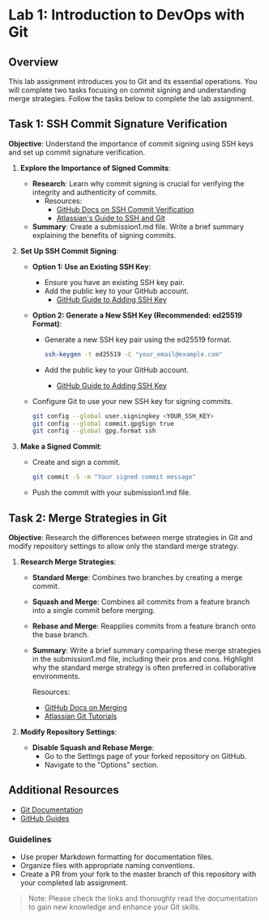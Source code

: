 # Lab 1: Introduction to DevOps with Git


## Overview

This lab assignment introduces you to Git and its essential operations. You will complete two tasks focusing on commit signing and understanding merge strategies. Follow the tasks below to complete the lab assignment.

## Task 1: SSH Commit Signature Verification

**Objective**: Understand the importance of commit signing using SSH keys and set up commit signature verification.

1. **Explore the Importance of Signed Commits**:
   - **Research**: Learn why commit signing is crucial for verifying the integrity and authenticity of commits.
     - Resources:
       - [GitHub Docs on SSH Commit Verification](https://docs.github.com/en/authentication/managing-commit-signature-verification/about-commit-signature-verification)
       - [Atlassian's Guide to SSH and Git](https://confluence.atlassian.com/bitbucketserver/sign-commits-and-tags-with-ssh-keys-1305971205.html)
   - **Summary**: Create a submission1.md file. Write a brief summary explaining the benefits of signing commits.

2. **Set Up SSH Commit Signing**:
   - **Option 1: Use an Existing SSH Key**:
     - Ensure you have an existing SSH key pair.
     - Add the public key to your GitHub account.
       - [GitHub Guide to Adding SSH Key](https://docs.github.com/en/authentication/connecting-to-github-with-ssh/adding-a-new-ssh-key-to-your-github-account)

   - **Option 2: Generate a New SSH Key (Recommended: ed25519 Format)**:
     - Generate a new SSH key pair using the ed25519 format.

       ```sh
       ssh-keygen -t ed25519 -C "your_email@example.com"
       ```

     - Add the public key to your GitHub account.
       - [GitHub Guide to Adding SSH Key](https://docs.github.com/en/authentication/connecting-to-github-with-ssh/adding-a-new-ssh-key-to-your-github-account)

   - Configure Git to use your new SSH key for signing commits.

     ```sh
     git config --global user.signingkey <YOUR_SSH_KEY>
     git config --global commit.gpgSign true
     git config --global gpg.format ssh
     ```

3. **Make a Signed Commit**:
   - Create and sign a commit.

     ```sh
     git commit -S -m "Your signed commit message"
     ```

   - Push the commit with your submission1.md file.

## Task 2: Merge Strategies in Git

**Objective**: Research the differences between merge strategies in Git and modify repository settings to allow only the standard merge strategy.

1. **Research Merge Strategies**:
   - **Standard Merge**: Combines two branches by creating a merge commit.
   - **Squash and Merge**: Combines all commits from a feature branch into a single commit before merging.
   - **Rebase and Merge**: Reapplies commits from a feature branch onto the base branch.
   - **Summary**: Write a brief summary comparing these merge strategies in the submission1.md file, including their pros and cons. Highlight why the standard merge strategy is often preferred in collaborative environments.

     Resources:
     - [GitHub Docs on Merging](https://docs.github.com/en/pull-requests/collaborating-with-issues-and-pull-requests/about-pull-request-merge-squash-and-rebase)
     - [Atlassian Git Tutorials](https://www.atlassian.com/git/tutorials/using-branches/merge-strategy)

2. **Modify Repository Settings**:
   - **Disable Squash and Rebase Merge**:
     - Go to the Settings page of your forked repository on GitHub.
     - Navigate to the "Options" section.

## Additional Resources

- [Git Documentation](https://git-scm.com/doc)
- [GitHub Guides](https://guides.github.com/)

### Guidelines

- Use proper Markdown formatting for documentation files.
- Organize files with appropriate naming conventions.
- Create a PR from your fork to the master branch of this repository with your completed lab assignment.

> Note: Please check the links and thoroughly read the documentation to gain new knowledge and enhance your Git skills.
